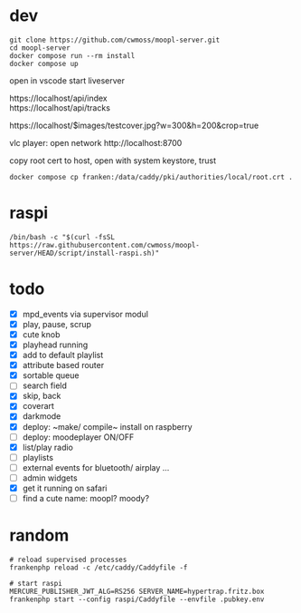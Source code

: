 # dev

```
git clone https://github.com/cwmoss/moopl-server.git
cd moopl-server
docker compose run --rm install
docker compose up
```

open in vscode
start liveserver

https://localhost/api/index  
https://localhost/api/tracks

https://localhost/$images/testcover.jpg?w=300&h=200&crop=true

vlc player: open network http://localhost:8700

copy root cert to host, open with system keystore, trust

    docker compose cp franken:/data/caddy/pki/authorities/local/root.crt .

# raspi

    /bin/bash -c "$(curl -fsSL https://raw.githubusercontent.com/cwmoss/moopl-server/HEAD/script/install-raspi.sh)"

# todo

- [x] mpd_events via supervisor modul
- [x] play, pause, scrup
- [x] cute knob
- [x] playhead running
- [x] add to default playlist
- [x] attribute based router
- [x] sortable queue
- [ ] search field
- [x] skip, back
- [x] coverart
- [x] darkmode
- [x] deploy: ~make/ compile~ install on raspberry
- [ ] deploy: moodeplayer ON/OFF
- [x] list/play radio
- [ ] playlists
- [ ] external events for bluetooth/ airplay ...
- [ ] admin widgets
- [x] get it running on safari
- [ ] find a cute name: moopl? moody?

# random

    # reload supervised processes
    frankenphp reload -c /etc/caddy/Caddyfile -f

    # start raspi
    MERCURE_PUBLISHER_JWT_ALG=RS256 SERVER_NAME=hypertrap.fritz.box frankenphp start --config raspi/Caddyfile --envfile .pubkey.env
